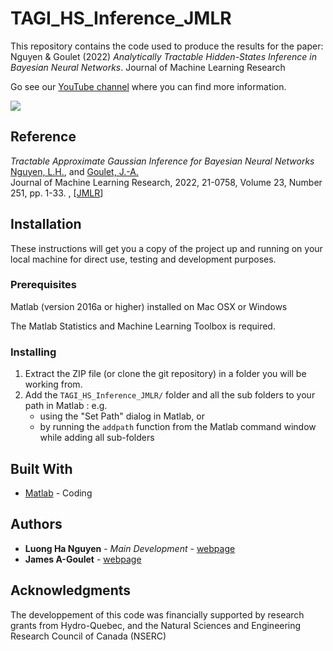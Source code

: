 # TAGI_HS_Inference_JMLR

This repository contains the code used to produce the results for the paper: 
Nguyen &amp; Goulet (2022) *Analytically Tractable Hidden-States Inference in Bayesian Neural Networks*. Journal of Machine Learning Research 
    
Go see our [YouTube channel](https://www.youtube.com/channel/UC8wFqCVts-0Xze2qjiGE4uQ/) where you can find more information.

[![](https://img.youtube.com/vi/MuMkyETp9Yg/0.jpg)](https://www.youtube.com/watch?v=MuMkyETp9Yg)


## Reference

*Tractable Approximate Gaussian Inference for Bayesian Neural Networks*<br/>[Nguyen, L.H.](https://www.polymtl.ca/cgm/jagoulet/Site/Goulet_web_page_LHNGUYEN.html), and [Goulet, J.-A.](https://www.polymtl.ca/cgm/jagoulet/Site/Goulet_web_page_MAIN.html) <br/>Journal of Machine Learning Research, 2022, 21-0758, Volume 23, Number 251, pp. 1-33. , [[JMLR](https://jmlr.org/papers/v23/21-0758.html)]

## Installation

These instructions will get you a copy of the project up and running on your local machine for direct use, testing and development purposes. 

### Prerequisites

Matlab (version 2016a or higher) installed on Mac OSX or Windows

The Matlab Statistics and Machine Learning Toolbox is required.

### Installing

1. Extract the ZIP file (or clone the git repository) in a folder you will be working from. 
2. Add the `TAGI_HS_Inference_JMLR/` folder and all the sub folders to your path in Matlab : e.g. 
    - using the "Set Path" dialog in Matlab, or 
    - by running the `addpath` function from the Matlab command window while adding all sub-folders

## Built With

* [Matlab](https://www.mathworks.com/products/matlab.html) - Coding

## Authors
* **Luong Ha Nguyen** - *Main Development* - [webpage](http://www.polymtl.ca/cgm/jagoulet/Site/Goulet_web_page_LHNGUYEN.html)
* **James A-Goulet**  - [webpage](http://www.polymtl.ca/cgm/jagoulet/Site/Goulet_web_page_MAIN.html)

## Acknowledgments
The developpement of this code was financially supported by research grants from Hydro-Quebec, and the Natural Sciences and Engineering Research Council of Canada (NSERC)

